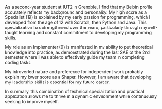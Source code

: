 As a second-year student at IUT2 in Grenoble, I find that my Belbin profile accurately reflects my background and personality. My high score as a Specialist (19) is explained by my early passion for programming, which I developed from the age of 12 with Scratch, then Python and Java.
This specialization has strengthened over the years, particularly through my self-taught learning and constant commitment to developing my programming skills.

My role as an Implementer (9) is manifested in my ability to put theoretical knowledge into practice, as demonstrated during the last SAE of the 2nd semester where I was able to effectively guide my team in completing coding tasks.

My introverted nature and preference for independent work probably explain my lower score as a Shaper. However, I am aware that developing my leadership skills is essential for my future career.

In summary, this combination of technical specialization and practical application allows me to thrive in a dynamic environment while continuously seeking to improve myself.